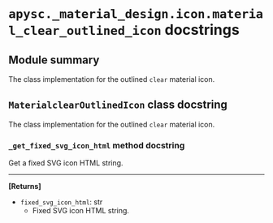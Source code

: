 # `apysc._material_design.icon.material_clear_outlined_icon` docstrings

## Module summary

The class implementation for the outlined `clear` material icon.

## `MaterialclearOutlinedIcon` class docstring

The class implementation for the outlined `clear` material icon.

### `_get_fixed_svg_icon_html` method docstring

Get a fixed SVG icon HTML string.<hr>

**[Returns]**

- `fixed_svg_icon_html`: str
  - Fixed SVG icon HTML string.